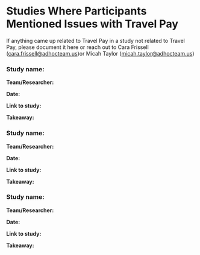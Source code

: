 # Studies Where Participants Mentioned Issues with Travel Pay 
If anything came up related to Travel Pay in a study not related to Travel Pay, please document it here or reach out to Cara Frissell (cara.frissell@adhocteam.us)or Micah Taylor (micah.taylor@adhocteam.us)

### Study name:
**Team/Researcher:**

**Date:**

**Link to study:**

**Takeaway:**

### Study name:
**Team/Researcher:**

**Date:**

**Link to study:**

**Takeaway:**

### Study name:
**Team/Researcher:**

**Date:**

**Link to study:**

**Takeaway:**

